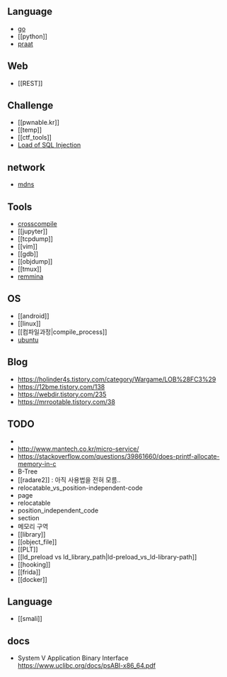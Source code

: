 
## Language
- [go](go.md)
- [[python]]
- [praat](praat.md)

## Web
- [[REST]]

## Challenge
- [[pwnable.kr]]
- [[temp]]
- [[ctf_tools]]
- [Load of SQL Injection](Load_of_Sql_injection.md)

## network
- [mdns](mdns.md)


## Tools 
- [crosscompile](crosscompile.md)
- [[jupyter]]
- [[tcpdump]]
- [[vim]]
- [[gdb]]
- [[objdump]]
- [[tmux]]
- [remmina](remmina.md)

## OS
- [[android]]
- [[linux]]
- [[컴파일과정|compile_process]]
- [ubuntu](ubuntu.md)

## Blog 
- <https://holinder4s.tistory.com/category/Wargame/LOB%28FC3%29>
- <https://12bme.tistory.com/138>
- <https://webdir.tistory.com/235>
- <https://mrrootable.tistory.com/38>

## TODO
- 
- <http://www.mantech.co.kr/micro-service/>
- <https://stackoverflow.com/questions/39861660/does-printf-allocate-memory-in-c>
- B-Tree
- [[radare2]]  :  아직 사용법을 전혀 모름.. 
- relocatable_vs_position-independent-code
- page
- relocatable
- position_independent_code
- section 
- 메모리 구역
- [[library]]
- [[object_file]]
- [[PLT]]
- [[ld_preload vs ld_library_path|ld-preload_vs_ld-library-path]]
- [[hooking]]
- [[frida]]
- [[docker]]

## Language
- [[smali]]





## docs 
- System V Application Binary Interface <https://www.uclibc.org/docs/psABI-x86_64.pdf>
